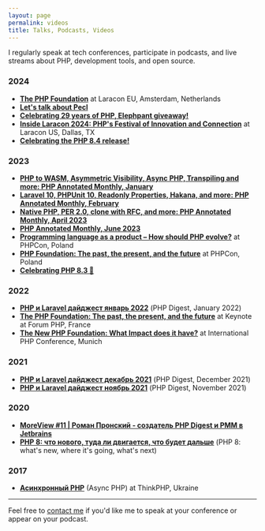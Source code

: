 ```yaml
---
layout: page
permalink: videos
title: Talks, Podcasts, Videos
---
```


I regularly speak at tech conferences, participate in podcasts, and live streams about PHP, development tools, and open source.

### 2024
- **[The PHP Foundation](https://www.youtube.com/watch?v=XE4g1Tl6RQw)** at Laracon EU, Amsterdam, Netherlands
- **[Let's talk about Pecl](https://www.youtube.com/watch?v=uWsGDUCxbT0)**
- **[Celebrating 29 years of PHP, Elephpant giveaway!](https://www.youtube.com/watch?v=uQmGkpWYvHM)**
- **[Inside Laracon 2024: PHP's Festival of Innovation and Connection](https://www.youtube.com/watch?v=WDitiAjJg7g)** at Laracon US, Dallas, TX
- **[Celebrating the PHP 8.4 release!](https://www.youtube.com/watch?v=1AL2oDt9q38)**

### 2023
- **[PHP to WASM, Asymmetric Visibility, Async PHP, Transpiling and more: PHP Annotated Monthly, January](https://www.youtube.com/watch?v=Dx4knBnuJaw)**
- **[Laravel 10, PHPUnit 10, Readonly Properties, Hakana, and more: PHP Annotated Monthly, February](https://www.youtube.com/watch?v=v5VtCWgDebw)**
- **[Native PHP, PER 2.0, clone with RFC, and more: PHP Annotated Monthly, April 2023](https://www.youtube.com/watch?v=SlX-1XIUI90)**
- **[PHP Annotated Monthly, June 2023](https://www.youtube.com/watch?v=10ZOpS68lls)**
- **[Programming language as a product – How should PHP evolve?](https://www.youtube.com/watch?v=rp4y1oUGcKs)** at PHPCon, Poland
- **[PHP Foundation: The past, the present, and the future](https://www.youtube.com/watch?v=NfcIWuF7YcM)** at PHPCon, Poland
- **[Celebrating PHP 8.3 🥳](https://www.youtube.com/watch?v=VWryF035B6U)**

### 2022
- **[PHP и Laravel дайджест январь 2022](https://www.youtube.com/watch?v=KZC4b5MqSTg)** (PHP Digest, January 2022)
- **[The PHP Foundation: The past, the present, and the future](https://www.youtube.com/watch?v=JBPtPy9iSP0)** at Keynote at Forum PHP, France
- **[The New PHP Foundation: What Impact does it have?](https://www.youtube.com/watch?v=Nmb-_66RArs)** at International PHP Conference, Munich

### 2021
- **[PHP и Laravel дайджест декабрь 2021](https://www.youtube.com/watch?v=fR4YoyHjFwk)** (PHP Digest, December 2021)
- **[PHP и Laravel дайджест ноябрь 2021](https://www.youtube.com/watch?v=6em31j_LrSo)** (PHP Digest, November 2021)

### 2020
- **[MoreView #11 | Роман Пронский - создатель PHP Digest и PMM в Jetbrains](https://www.youtube.com/watch?v=KvTQWv0phgE)**
- **[PHP 8: что нового, туда ли двигается, что будет дальше](https://www.youtube.com/watch?v=QSszmWIrRyw)** (PHP 8: what's new, where it's going, what's next)

### 2017
- **[Асинхронный PHP](https://www.youtube.com/watch?v=n6Iasl6bx4M)** (Async PHP) at ThinkPHP, Ukraine 

---

Feel free to [contact me](mailto:roman@pronskiy.com) if you'd like me to speak at your conference or appear on your podcast.

